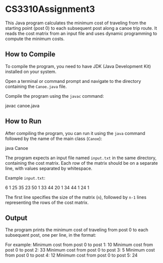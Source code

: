 # CS3310Assignment3

This Java program calculates the minimum cost of traveling from the starting point (post 0) to each subsequent post along a canoe trip route. It reads the cost matrix from an input file and uses dynamic programming to compute the minimum costs.

## How to Compile

To compile the program, you need to have JDK (Java Development Kit) installed on your system.

Open a terminal or command prompt and navigate to the directory containing the `Canoe.java` file.

Compile the program using the `javac` command:

javac canoe.java

## How to Run

After compiling the program, you can run it using the `java` command followed by the name of the main class (`Canoe`):

java Canoe

The program expects an input file named `input.txt` in the same directory, containing the cost matrix. Each row of the matrix should be on a separate line, with values separated by whitespace.

Example `input.txt`:

 6
 1 25 35 23 50
    1 33 44 20
       1 34 44
          1 24
             1

The first line specifies the size of the matrix (`n`), followed by `n-1` lines representing the rows of the cost matrix.

## Output

The program prints the minimum cost of traveling from post 0 to each subsequent post, one per line, in the format:

For example:
Minimum cost from post 0 to post 1: 10
Minimum cost from post 0 to post 2: 33
Minimum cost from post 0 to post 3: 5
Minimum cost from post 0 to post 4: 12
Minimum cost from post 0 to post 5: 24







